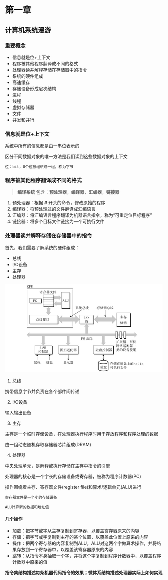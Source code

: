 # 第一章
## 计算机系统漫游

### 重要概念

* 信息就是位+上下文
* 程序被其他程序翻译成不同的格式
* 处理器读并解释存储在存储器中的指令
* 系统的硬件组成
* 高速缓存
* 存储设备形成层次结构
* 进程
* 线程
* 虚拟存储器
* 文件
* 并发和并行

### 信息就是位+上下文

系统中所有的信息都是由一串位表示的

区分不同数据对象的唯一方法是我们读到这些数据对象的上下文

`位：bit，8个位被组织成一组，称为字节`

### 程序被其他程序翻译成不同的格式

> **编译系统**
> 包含：**预处理器**，**编译器**，**汇编器**，**链接器**

1. 预处理器：根据 **#** 开头的命令，修改原始的程序
2. 编译器：将预处理过的文件翻译成汇编语言
3. 汇编器：将汇编语言程序翻译为机器语言指令，称为“可重定位目标程序”
4. 链接器：将多个目标文件链接为一个可执行文件

### 处理器读并解释存储在存储器中的指令

首先，我们需要了解系统的硬件组成：

* 总线
* I/O设备
* 主存
* 处理器

![系统硬件构成](./img/系统硬件构成.png)

1. 总线

携带信息字节并负责在各个部件间传递

2. I/O设备

输入输出设备

3. 主存

主存是一个临时存储设备，在处理器执行程序时用于存放程序和程序处理的数据

由一组动态随机存取存储器芯片组成(DRAM)

4. 处理器

中央处理单元，是解释或执行存储在主存中指令的引擎

处理器的核心是一个字长的存储设备或寄存器，被称为程序计数器(PC)

操作围绕着主存、寄存器文件(register file)和算术/逻辑单元(ALU)进行

`寄存器文件是一个小的存储设备`

`ALU计算新的数据和地址值`

#### 几个操作

* 加载：把字节或字从主存复制到寄存器，以覆盖寄存器原来的内容
* 存储：把字节或字复制到主存的某个位置，以覆盖此位置上原来的内容
* 操作：把两个寄存器的内容复制到ALU，ALU对这两个字做算术操作，并将结果存放到一个寄存器中，以覆盖该寄存器原来的内容
* 跳转：从指令本身抽取一个字，并将这个字复制到程序计数器中，以覆盖程序计数器中原来的值

**指令集结构描述每条机器代码指令的效果；微体系结构描述处理器实际上如何实现**
